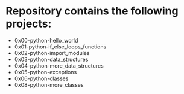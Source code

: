 # Repository contains the following projects:

* 0x00-python-hello_world  
* 0x01-python-if_else_loops_functions  
* 0x02-python-import_modules  
* 0x03-python-data_structures  
* 0x04-python-more_data_structures  
* 0x05-python-exceptions
* 0x06-python-classes
* 0x08-python-more_classes
